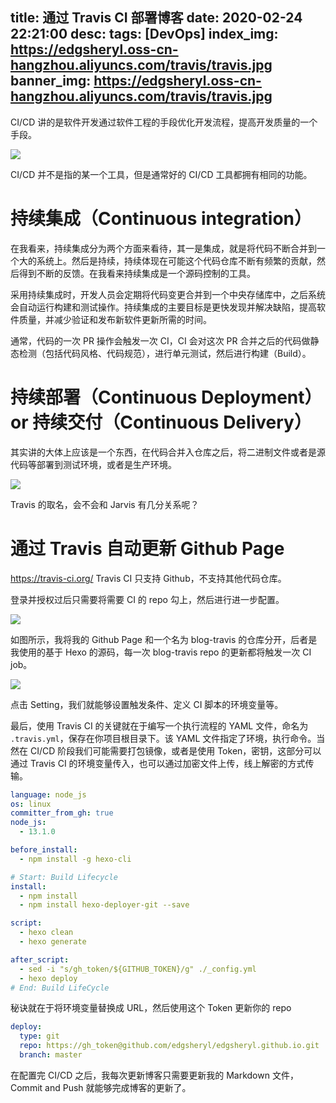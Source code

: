 title: 通过 Travis CI 部署博客
date: 2020-02-24 22:21:00
desc: 
tags: [DevOps] 
index_img: https://edgsheryl.oss-cn-hangzhou.aliyuncs.com/travis/travis.jpg
banner_img: https://edgsheryl.oss-cn-hangzhou.aliyuncs.com/travis/travis.jpg
---

CI/CD 讲的是软件开发通过软件工程的手段优化开发流程，提高开发质量的一个手段。

<!-- more -->

![](https://edgsheryl.oss-cn-hangzhou.aliyuncs.com/travis/ci_tools.png)

CI/CD 并不是指的某一个工具，但是通常好的 CI/CD 工具都拥有相同的功能。

# 持续集成（Continuous integration）

在我看来，持续集成分为两个方面来看待，其一是集成，就是将代码不断合并到一个大的系统上。然后是持续，持续体现在可能这个代码仓库不断有频繁的贡献，然后得到不断的反馈。在我看来持续集成是一个源码控制的工具。

采用持续集成时，开发人员会定期将代码变更合并到一个中央存储库中，之后系统会自动运行构建和测试操作。持续集成的主要目标是更快发现并解决缺陷，提高软件质量，并减少验证和发布新软件更新所需的时间。

通常，代码的一次 PR 操作会触发一次 CI，CI 会对这次 PR 合并之后的代码做静态检测（包括代码风格、代码规范），进行单元测试，然后进行构建（Build）。

# 持续部署（Continuous Deployment）or 持续交付（Continuous Delivery）

其实讲的大体上应该是一个东西，在代码合并入仓库之后，将二进制文件或者是源代码等部署到测试环境，或者是生产环境。

![](https://edgsheryl.oss-cn-hangzhou.aliyuncs.com/travis/jarvis.jpg)

Travis 的取名，会不会和 Jarvis 有几分关系呢？

# 通过 Travis 自动更新 Github Page

https://travis-ci.org/ Travis CI 只支持 Github，不支持其他代码仓库。

登录并授权过后只需要将需要 CI 的 repo 勾上，然后进行进一步配置。

![](https://edgsheryl.oss-cn-hangzhou.aliyuncs.com/travis/travis_index.png)

如图所示，我将我的 Github Page 和一个名为 blog-travis 的仓库分开，后者是我使用的基于 Hexo 的源码，每一次 blog-travis repo 的更新都将触发一次 CI job。

![](https://edgsheryl.oss-cn-hangzhou.aliyuncs.com/travis/travis_setting.png)

点击 Setting，我们就能够设置触发条件、定义 CI 脚本的环境变量等。

最后，使用 Travis CI 的关键就在于编写一个执行流程的 YAML 文件，命名为 `.travis.yml`，保存在你项目根目录下。该 YAML 文件指定了环境，执行命令。当然在 CI/CD 阶段我们可能需要打包镜像，或者是使用 Token，密钥，这部分可以通过 Travis CI 的环境变量传入，也可以通过加密文件上传，线上解密的方式传输。

```yaml
language: node_js
os: linux
committer_from_gh: true
node_js:
  - 13.1.0

before_install:
  - npm install -g hexo-cli

# Start: Build Lifecycle
install:
  - npm install
  - npm install hexo-deployer-git --save

script:
  - hexo clean
  - hexo generate

after_script:
  - sed -i "s/gh_token/${GITHUB_TOKEN}/g" ./_config.yml
  - hexo deploy
# End: Build LifeCycle
```

秘诀就在于将环境变量替换成 URL，然后使用这个 Token 更新你的 repo

```yaml
deploy:
  type: git
  repo: https://gh_token@github.com/edgsheryl/edgsheryl.github.io.git
  branch: master
```

在配置完 CI/CD 之后，我每次更新博客只需要更新我的 Markdown 文件，Commit and Push 就能够完成博客的更新了。
